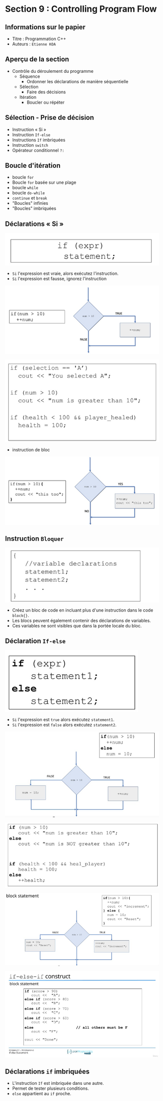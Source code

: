 Section 9 : Controlling Program Flow
===


## Informations sur le papier
- Titre : Programmation C++
- Auteurs : `Etienne KOA`


## Aperçu de la section
+ Contrôle du déroulement du programme
   - Séquence
     - Ordonner les déclarations de manière séquentielle
   - Sélection
     - Faire des décisions
   - Itération
     - Boucler ou répéter

## Sélection - Prise de décision

+ Instruction « Si »
+ Instruction `If-else`
+ Instructions `If` imbriquées
+ Instruction `switch`
+ Opérateur conditionnel `?:`

## Boucle d'itération

+ boucle `for`
+ Boucle `for` basée sur une plage
+ boucle `while`
+ boucle `do-while`
+ `continue` et `break`
+ "Boucles" infinies
+ "Boucles" imbriquées

## Déclarations « Si »

![Si déclarations](../images/image54.jpg)

+ `Si` l'expression est vraie, alors exécutez l'instruction.
+ `Si` l'expression est fausse, ignorez l'instruction

![Si déclarations](../images/image55.jpg)

![Si déclarations](../images/image56.jpg)

+ instruction de bloc

![Si déclarations](../images/image57.jpg)

## Instruction `Bloquer`

![Instruction de bloc](../images/image58.jpg)


+ Créez un bloc de code en incluant plus d'une instruction dans le code `block{}`.
+ Les blocs peuvent également contenir des déclarations de variables.
+ Ces variables ne sont visibles que dans la portée locale du bloc.



## Déclaration `If-else`

![Si-autre](../images/image59.jpg)

+ `Si` l'expression est `true` alors exécutez `statement1`.
+ `Si` l'expression est `false` alors exécutez `statement2`.

![Si-autre](../images/image60.jpg)

![Si-autre](../images/image61.jpg)

![Si-autre](../images/image62.jpg)

![Si-autre](../images/image63.jpg)

## Déclarations `if` imbriquées

+ L'instruction `If` est imbriquée dans une autre.
+ Permet de tester plusieurs conditions.
+ `else` appartient au `if` proche.

